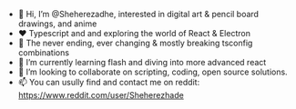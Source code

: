 - 👋 Hi, I’m @Sheherezadhe, interested in digital art & pencil board drawings, and anime
- ❤️ Typescript and and exploring the world of React & Electron
- 🙈 The never ending, ever changing & mostly breaking tsconfig combinations
- 🌱 I’m currently learning flash and diving into more advanced react
- 💞️ I’m looking to collaborate on scripting, coding, open source solutions.
- 📫 You can usully find and contact me on reddit: https://www.reddit.com/user/Sheherezhade

<!---
Sheherezadhe/Sheherezadhe is a ✨ special ✨ repository because its `README.md` (this file) appears on your GitHub profile.
You can click the Preview link to take a look at your changes.
--->

